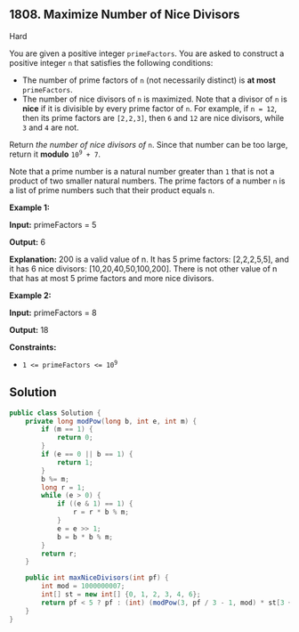 ## 1808\. Maximize Number of Nice Divisors

Hard

You are given a positive integer `primeFactors`. You are asked to construct a positive integer `n` that satisfies the following conditions:

*   The number of prime factors of `n` (not necessarily distinct) is **at most** `primeFactors`.
*   The number of nice divisors of `n` is maximized. Note that a divisor of `n` is **nice** if it is divisible by every prime factor of `n`. For example, if `n = 12`, then its prime factors are `[2,2,3]`, then `6` and `12` are nice divisors, while `3` and `4` are not.

Return _the number of nice divisors of_ `n`. Since that number can be too large, return it **modulo** <code>10<sup>9</sup> + 7</code>.

Note that a prime number is a natural number greater than `1` that is not a product of two smaller natural numbers. The prime factors of a number `n` is a list of prime numbers such that their product equals `n`.

**Example 1:**

**Input:** primeFactors = 5

**Output:** 6

**Explanation:** 200 is a valid value of n. It has 5 prime factors: [2,2,2,5,5], and it has 6 nice divisors: [10,20,40,50,100,200]. There is not other value of n that has at most 5 prime factors and more nice divisors.

**Example 2:**

**Input:** primeFactors = 8

**Output:** 18

**Constraints:**

*   <code>1 <= primeFactors <= 10<sup>9</sup></code>

## Solution

```java
public class Solution {
    private long modPow(long b, int e, int m) {
        if (m == 1) {
            return 0;
        }
        if (e == 0 || b == 1) {
            return 1;
        }
        b %= m;
        long r = 1;
        while (e > 0) {
            if ((e & 1) == 1) {
                r = r * b % m;
            }
            e = e >> 1;
            b = b * b % m;
        }
        return r;
    }

    public int maxNiceDivisors(int pf) {
        int mod = 1000000007;
        int[] st = new int[] {0, 1, 2, 3, 4, 6};
        return pf < 5 ? pf : (int) (modPow(3, pf / 3 - 1, mod) * st[3 + pf % 3] % mod);
    }
}
```
